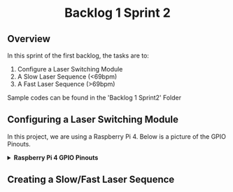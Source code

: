 <h1 align="center">
  Backlog 1 Sprint 2
</h1>

## Overview
In this sprint of the first backlog, the tasks are to:
1. Configure a Laser Switching Module
2. A Slow Laser Sequence (<69bpm)
3. A Fast Laser Sequence (>69bpm)

Sample codes can be found in the 'Backlog 1 Sprint2' Folder

## Configuring a Laser Switching Module
In this project, we are using a Raspberry Pi 4. Below is a picture of the GPIO Pinouts.
<details><summary><b>Raspberry Pi 4 GPIO Pinouts</summary></details>

## Creating a Slow/Fast Laser Sequence
